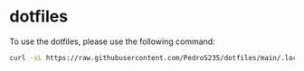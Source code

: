 # dotfiles

To use the dotfiles, please use the following command:
```sh 
curl -sL https://raw.githubusercontent.com/PedroS235/dotfiles/main/.local/bin/dotfiles_init > $HOME/.local/bin/dotfiles_init ; bash .local/bin/dotfiles_init
``` 
